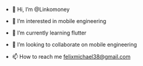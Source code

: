 - 👋 Hi, I’m @Linkomoney

- 👀 I’m interested in mobile engineering 
- 🌱 I’m currently learning flutter 
- 💞️ I’m looking to collaborate on mobile engineering 
- 📫 How to reach me felixmichael38@gmail.com

<!---
Linkomoney/Linkomoney is a ✨ special ✨ repository because its `README.md` (this file) appears on your GitHub profile.
You can click the Preview link to take a look at your changes.
--->
